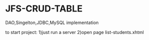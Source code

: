 # JFS-CRUD-TABLE
DAO,Singelton,JDBC,MySQL implementation

to start project:
1)just run a server 
2)open page list-students.xhtml
